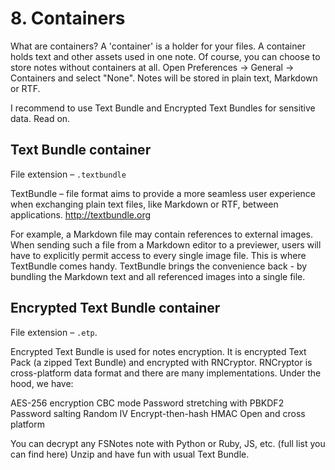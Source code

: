 # 8. Containers

What are containers? A 'container' is a holder for your files. A container holds text and other assets used in one note. Of course, you can choose to store notes without containers at all. Open Preferences -> General -> Containers and select "None". Notes will be stored in plain text, Markdown or RTF.

I recommend to use Text Bundle and Encrypted Text Bundles for sensitive data. Read on.

## Text Bundle container

File extension – `.textbundle`

TextBundle – file format aims to provide a more seamless user experience when exchanging plain text files, like Markdown or RTF, between applications. http://textbundle.org

For example, a Markdown file may contain references to external images. When sending such a file from a Markdown editor to a previewer, users will have to explicitly permit access to every single image file. This is where TextBundle comes handy. TextBundle brings the convenience back - by bundling the Markdown text and all referenced images into a single file.

## Encrypted Text Bundle container

File extension – `.etp`.

Encrypted Text Bundle is used for notes encryption. It is encrypted Text Pack (a zipped Text Bundle) and encrypted with RNCryptor. RNCryptor is cross-platform data format and there are many implementations. Under the hood, we have:

AES-256 encryption
CBC mode
Password stretching with PBKDF2
Password salting
Random IV
Encrypt-then-hash HMAC
Open and cross platform

You can decrypt any FSNotes note with Python or Ruby, JS, etc. (full list you can find here)
Unzip and have fun with usual Text Bundle.
